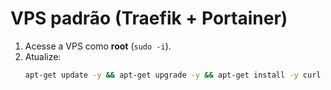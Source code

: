 # VPS padrão (Traefik + Portainer)

1. Acesse a VPS como **root** (`sudo -i`).
2. Atualize:
   ```bash
   apt-get update -y && apt-get upgrade -y && apt-get install -y curl ca-certificates
